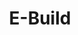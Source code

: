 ---
layout: home

title: E-Build
titleTemplate: E-Build 是一个专注于易语言构建的工具。

hero:
  name: E-Build
  text: E-Build 是一个专注于易语言自动化构建的工具。
  tagline: 基于 e2txt 和 ecl 的专注于易语言自动化构建的工具。
  actions:
    - theme: brand
      text: 开始了解
      link: ./README
    - theme: alt
      text: 查看源码
      link: https://github.com/SalHe/ebuild

features:
  - title: 版本控制
    details: 可快速将工程中的易语言源代码借助 e2txt 转换成文本格式的代码(或者反向转换)，利于版本控制和多人协同开发.
  - title: 自动构建
    details: 使用配置化的方式将易语言源代码纳入工程，且可以自定义构建目标，使用不同的构建细节借助 ecl 去完成源码编译，不需要反复开启易语言编译.
  - title: 脚本执行
    details: 可以将工程相关的命令、脚本纳入到工程配置中方便执行，同时还可以使用易语言源文件编写脚本，由 ebuild 自动帮助您编译并执行.
  - title: 生命周期
    details: 为工程的构建定义了一些生命周期，您可以在这些生命周期执行一些您想要的工作，比如将文件安装到某处等，方便了您的构建过程.
---